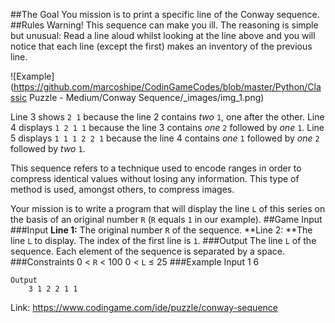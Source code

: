 ##The Goal
You mission is to print a specific line of the Conway sequence.
##Rules
Warning! This sequence can make you ill. The reasoning is simple but unusual: Read a line aloud whilst looking at the line above and you will notice that each line (except the first) makes ​​an inventory of the previous line.

![Example](https://github.com/marcoshipe/CodinGameCodes/blob/master/Python/Classic Puzzle - Medium/Conway Sequence/_images/img_1.png) 

Line 3 shows `2 1` because the line 2 contains *two* `1`, one after the other.
Line 4 displays `1 2 1 1` because the line 3 contains *one* `2` followed by *one* `1`.
Line 5 displays `1 1 1 2 2 1` because the line 4 contains *one* `1` followed by *one* `2` followed by *two* `1`.

This sequence refers to a technique used to encode ranges in order to compress identical values ​​without losing any information. This type of method is used, amongst others, to compress images.

Your mission is to write a program that will display the line `L` of this series on the basis of an original number `R` (`R` equals `1` in our example).
##Game Input
###Input
**Line 1:** The original number `R` of the sequence.
**Line 2: **The line `L` to display. The index of the first line is `1`.
###Output
The line `L` of the sequence. Each element of the sequence is separated by a space.
###Constraints
0 < `R` < 100
0 < `L` ≤ 25
###Example
	Input
		1
		6
	
	Output
		3 1 2 2 1 1

Link: https://www.codingame.com/ide/puzzle/conway-sequence